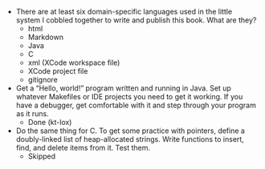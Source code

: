 - There are at least six domain-specific languages used in the little system I cobbled together to write and publish this book. What are they?
	- html
	- Markdown
	- Java
	- C
	- xml (XCode workspace file)
	- XCode project file
	- gitignore
- Get a “Hello, world!” program written and running in Java. Set up whatever Makefiles or IDE projects you need to get it working. If you have a debugger, get comfortable with it and step through your program as it runs.
	- Done (kt-lox)
- Do the same thing for C. To get some practice with pointers, define a doubly-linked list of heap-allocated strings. Write functions to insert, find, and delete items from it. Test them.
	- Skipped
